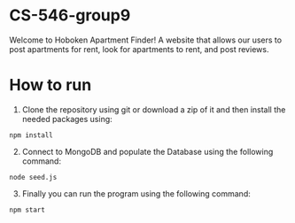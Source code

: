 # CS-546-group9
Welcome to Hoboken Apartment Finder! A website that allows our users to post apartments for rent, look for apartments to rent, and post reviews.

# How to run
1. Clone the repository using git or download a zip of it and then install the needed packages using:
```
npm install
```
2. Connect to MongoDB and populate the Database using the following command:
```
node seed.js
```
3. Finally you can run the program using the following command:
```
npm start